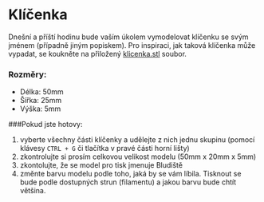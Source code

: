 Klíčenka
====
Dnešní a příští hodinu bude vaším úkolem vymodelovat klíčenku se svým jménem (případně jiným popiskem). Pro inspiraci, jak taková klíčenka může vypadat, se koukněte na přiložený [klicenka.stl](https://github.com/prasokocka/DDM-3D/edit/master/Podklady/18.9./Klicenka.stl) soubor.

### Rozměry:
  * Délka: 50mm
  * Šířka: 25mm 
  * Výška: 5mm 

###Pokud jste hotovy:
  1. vyberte všechny části klíčenky a udělejte z nich jednu skupinu (pomocí klávesy `CTRL + G` či tlačítka v pravé části horní lišty)
  2. zkontrolujte si prosím celkovou velikost modelu (50mm x 20mm x 5mm) 
  3. zkontolujte, že se model pro tisk jmenuje Bludiště
  4. změnte barvu modelu podle toho, jaká by se vám líbila. Tisknout se bude podle dostupných strun (filamentu) a jakou barvu bude chtít většina.
